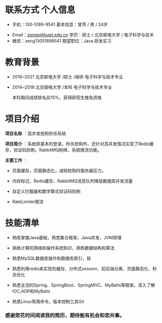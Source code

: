 # 联系方式                                个人信息

* 手机：130-5189-9541																	基本信息：曾萍 / 男 / 24岁

- Email：zengp@bupt.edu.cn                                                         学历：硕士 / 北京邮电大学 / 电子科学与技术
- 微信：zeng13051899541                                                              期望职位：Java 研发实习


# 教育背景

* 2018~2021  北京邮电大学 /硕士 /保研     电子科学与技术专业

* 2014~2018  北京邮电大学 /本科               电子科学与技术专业

  本科期间成绩排名前15%，获得研究生推免资格

# 项目介绍

**项目名称** ：高并发抢购秒杀系统

**项目简介** ：系统除基本的登录，秒杀抢购外，还针对高并发情况实现了Redis缓存，验证码防刷，RabbitMQ削峰，系统限流功能。

**主要工作** ：

* 页面缓存，页面静态化，减轻抢购时服务器压力。

* 内存标记，Redis缓存，RabbitMQ消息队列降低数据库并发流量

* 自定义拦截器和数学算式验证码防刷

* RateLimiter限流


# 技能清单

* 熟练掌握Java基础，熟悉集合框架，Java并发，JVM原理

* 熟练计算机网络和操作系统知识，熟练数据结构和算法

* 熟悉MySQL数据库操作和数据库索引，锁

* 熟悉利用redis来实现的缓存、分布式session、前后端分离、页面静态化、秒杀优化

* 熟悉主流的Spring、SpringBoot、SpringMVC、MyBatis等框架，深入了解IOC,AOP和MyBatis

* 熟悉Linux常用命令，版本控制工具Git



### 感谢您花时间阅读我的简历，期待能有机会和您共事。

